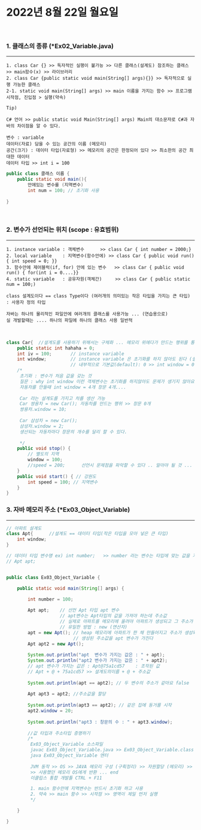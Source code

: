 # 2022년 8월 22일 월요일
</br>

<!-- ## 혼자 공부하는 자바 기반 수업 진행
</br> -->

### 1. 클래스의 종류 (*Ex02_Variable.java)
---
    1. class Car {} >> 독자적인 실행이 불가능 >> 다른 클래스(설계도) 참조하는 클래스 >> main함수(x) >> 라이브러리
    2. class Car {public static void main(String[] args){}} >> 독자적으로 실행 가능한 클래스
    2-1. static void main(String[] args) >> main 이름을 가지는 함수 >> 프로그램 시작점, 진입점 > 실행(약속)

    Tip)

    C# 언어 >> public static void Main(String[] args) Main의 대소문자로 C#과 자바의 차이점을 알 수 있다.

    변수 : variable
    데이터(자료) 담을 수 있는 공간의 이름 (메모리)
    공간(크기) : 데이터 타입(자료형) >> 메모리의 공간은 한정되어 있다 >> 최소한의 공간 최대한 데이터
    데이터 타입 >> int i = 100

```java
public class 클래스 이름 {
	public static void main(){
		안에있는 변수를 (지역변수)
		int num = 100; // 초기화 사용
	
}
```
</br>

### 2. 변수가 선언되는 위치 (scope : 유효범위)
---
    1. instance variable : 객체변수		 >> class Car { int number = 2000;}
    2. local variable	 : 지역변수(함수안에) >> class Car { public void run() { int speed = 0; }}
    3. 함수안에 제어블럭(if, for) 안에 있는 변수	 >> class Car { public void run() { for(int i = 0....}}
    4. static variable	 : 공유자원(객체간)	 >> class Car { public static num = 100;)

    class 설계도이다 == class Type이다 (여러개의 의미있는 작은 타입을 가지는 큰 타입) : 사용자 정의 타입

    자바는 하나의 물리적인 파일안에 여러개의 클래스를 사용가능 ... (연습용으로)
    실 개발할때는 .... 하나의 파일에 하나의 클래스 사용 일반적

</br>

``` java
class Car{  //설계도를 사용하기 위해서는 구체화 ... 메모리 위에다가 만드는 행위를 통해서 (연산자 new)
	public static int hahaha = 0;
	int iv = 100;		// instance variable
	int window;			// instance variable 은 초기화를 하지 않아도 된다 (설계도의 확장성을 위함)
						// 내부적으로 기본값(default): 0 >> int window = 0 인 것이죠
	/*
	 초기화 : 변수가 처음 값을 갖는 것
	 질문 : why int window 이런 객체변수는 초기화를 하지않아도 문제가 생기지 않아요
	 자동차를 만들때 int window = 4개 창문 4개....
	 
	 Car 라는 설계도를 가지고 차를 생산 가능
	 Car 쌍용차 = new Car(); 자동차를 만드는 행위 >> 창문 0개
	 쌍용차.window = 10;
	 
	 Car 삼성차 = new Car();
	 삼성차.window = 2;
	 생산되는 자동차마다 창문의 개수를 달리 할 수 있다.
	 
	 */
	public void stop() {
		// 별도의 지역
		window = 100;
		//speed = 200;		선언시 문제점을 파악할 수 있다 .. 알아야 될 것 ...
	}
	public void start() { // 강원도
		int speed = 100; // 지역변수
	}
}
```


### 3. 자바 메모리 주소 (*Ex03_Object_Variable)
---

```java
// 아파트 설계도
class Apt{		//설계도 == 데이터 타입(작은 타입을 모아 넣은 큰 타입)
	int window;
}

// 데이터 타입 변수명 ex) int number;	>> number 라는 변수는 타입에 맞는 값을 가진다
// Apt apt;


public class Ex03_Object_Variable {

	public static void main(String[] args) {

		int number = 100;
		
		Apt apt;	// 선언 Apt 타입 apt 변수
					// apt변수는 Apt타입의 값을 가져야 하는데 주소값
					// 실제로 아파트를 메모리에 올려야 아파트가 생성되고 그 주소가 만들어짐
					// 유일한 방법 : new (연산자)
		apt = new Apt(); // heap 메모리에 아파트가 한 채 만들어지고 주소가 생성되고
						 // 생성된 주소값을 apt 변수가 가진다
		Apt apt2 = new Apt();
		
		System.out.println("apt  변수가 가지는 값은 : " + apt);
		System.out.println("apt2 변수가 가지는 값은 : " + apt2);
		// apt 변수가 가지는 값은 : Apt@75a1cd57	: 조작된 값
		// Apt + @ + 75a1cd57 >> 설계도의이름 + @ + 주소값
		
		System.out.println(apt == apt2); // 두 변수의 주소가 같아요 false
		
		Apt apt3 = apt2; //주소값을 할당
		
		System.out.println(apt3 == apt2); // 같은 집에 동거를 시작
		apt2.window = 20;
		
		System.out.println("apt3 : 창문의 수 : " + apt3.window);
		
		//값 타입과 주소타입 증명하기
		/*
		 Ex03_Object_Variable 소스파일
		 javac Ex03_Object_Variable.java >> Ex03_Object_Variable.class 실행파일
		 java Ex03_Object_Variable 엔터
		 
		 JVM 동작 >> OS >> JAVA 메모리 구성 (구획정리) >> 자원할당 (메모리) >> 프로그램 종료
		 >> 사용했던 메모리 OS에게 반환 ... end
		 이클립스 통합 개발툴 CTRL + F11

         1. main 함수안에 지역변수는 반드시 초기화 하고 사용
		 2. 약속 >> main 함수 >> 시작점 >> 영역이 제일 먼저 실행
		 */

	}

}
```
